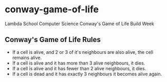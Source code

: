 # conway-game-of-life
Lambda School Computer Science Conway's Game of Life Build Week

## Conway's Game of Life Rules
* If a cell is alive, and 2 or 3 of it's neighbours are also alive, the cell remains alive.
* If a cell is alive and it has more than 3 alive neighbours, it dies.
* If a cell is alive and it has fewer than 2 alive neighbours, it dies.
* If a cell is dead and it has exactly 3 neighbours it becomes alive again.
